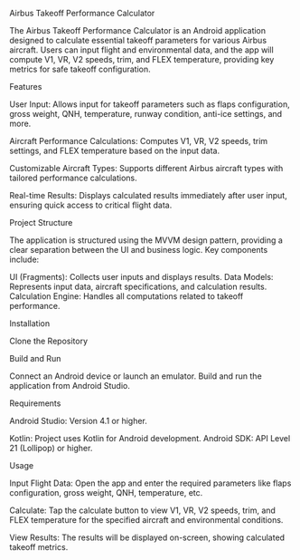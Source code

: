 Airbus Takeoff Performance Calculator



The Airbus Takeoff Performance Calculator is an Android application designed to calculate essential takeoff parameters for various Airbus aircraft. Users can input flight and environmental data, and the app will compute V1, VR, V2 speeds, trim, and FLEX temperature, providing key metrics for safe takeoff configuration.

Features


User Input: Allows input for takeoff parameters such as flaps configuration, gross weight, QNH, temperature, runway condition, anti-ice settings, and more.

Aircraft Performance Calculations: Computes V1, VR, V2 speeds, trim settings, and FLEX temperature based on the input data.

Customizable Aircraft Types: Supports different Airbus aircraft types with tailored performance calculations.

Real-time Results: Displays calculated results immediately after user input, ensuring quick access to critical flight data.

Project Structure

The application is structured using the MVVM design pattern, providing a clear separation between the UI and business logic. Key components include:

UI (Fragments): Collects user inputs and displays results.
Data Models: Represents input data, aircraft specifications, and calculation results.
Calculation Engine: Handles all computations related to takeoff performance.

Installation

Clone the Repository

Build and Run


Connect an Android device or launch an emulator.
Build and run the application from Android Studio.

Requirements

Android Studio: Version 4.1 or higher.


Kotlin: Project uses Kotlin for Android development.
Android SDK: API Level 21 (Lollipop) or higher.

Usage

Input Flight Data: Open the app and enter the required parameters like flaps configuration, gross weight, QNH, temperature, etc.

Calculate: Tap the calculate button to view V1, VR, V2 speeds, trim, and FLEX temperature for the specified aircraft and environmental conditions.

View Results: The results will be displayed on-screen, showing calculated takeoff metrics.


